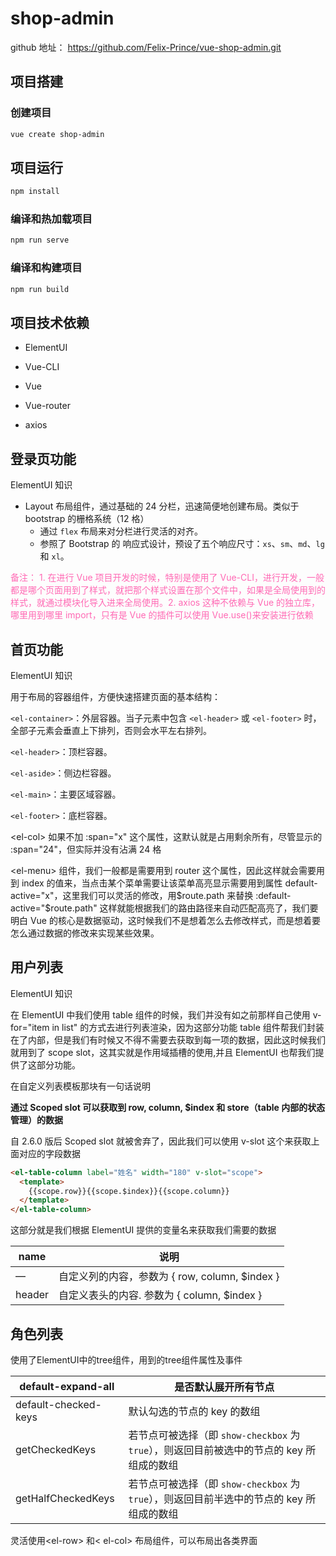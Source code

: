 # shop-admin

github 地址： https://github.com/Felix-Prince/vue-shop-admin.git

## 项目搭建

### 创建项目

```bash
vue create shop-admin
```

## 项目运行

```bash
npm install
```

### 编译和热加载项目

```bash
npm run serve
```

### 编译和构建项目

```bash
npm run build
```

## 项目技术依赖

- ElementUI

- Vue-CLI

- Vue
- Vue-router
- axios

## 登录页功能

ElementUI 知识

- Layout 布局组件，通过基础的 24 分栏，迅速简便地创建布局。类似于 bootstrap 的栅格系统（12 格）
  - 通过 `flex` 布局来对分栏进行灵活的对齐。
  - 参照了 Bootstrap 的 响应式设计，预设了五个响应尺寸：`xs`、`sm`、`md`、`lg` 和 `xl`。

<font color="hotpink">备注： 1. 在进行 Vue 项目开发的时候，特别是使用了 Vue-CLI，进行开发，一般都是哪个页面用到了样式，就把那个样式设置在那个文件中，如果是全局使用到的样式，就通过模块化导入进来全局使用。2. axios 这种不依赖与 Vue 的独立库，哪里用到哪里 import，只有是 Vue 的插件可以使用 Vue.use()来安装进行依赖</font>

## 首页功能

ElementUI 知识

用于布局的容器组件，方便快速搭建页面的基本结构：

`<el-container>`：外层容器。当子元素中包含 `<el-header>` 或 `<el-footer>` 时，全部子元素会垂直上下排列，否则会水平左右排列。

`<el-header>`：顶栏容器。

`<el-aside>`：侧边栏容器。

`<el-main>`：主要区域容器。

`<el-footer>`：底栏容器。

\<el-col> 如果不加 :span="x" 这个属性，这默认就是占用剩余所有，尽管显示的 :span="24"，但实际并没有沾满 24 格

\<el-menu> 组件，我们一般都是需要用到 router 这个属性，因此这样就会需要用到 index 的值来，当点击某个菜单需要让该菜单高亮显示需要用到属性 default-active="x"，这里我们可以灵活的修改，用$route.path 来替换  :default-active="$route.path" 这样就能根据我们的路由路径来自动匹配高亮了，我们要明白 Vue 的核心是数据驱动，这时候我们不是想着怎么去修改样式，而是想着要怎么通过数据的修改来实现某些效果。

## 用户列表

ElementUI 知识

在 ElementUI 中我们使用 table 组件的时候，我们并没有如之前那样自己使用 v-for="item in list" 的方式去进行列表渲染，因为这部分功能 table 组件帮我们封装在了内部，但是我们有时候又不得不需要去获取到每一项的数据，因此这时候我们就用到了 scope slot，这其实就是作用域插槽的使用,并且 ElementUI 也帮我们提供了这部分功能。

在自定义列表模板那块有一句话说明

**通过 Scoped slot 可以获取到 row, column, \$index 和 store（table 内部的状态管理）的数据**

自 2.6.0 版后 Scoped slot 就被舍弃了，因此我们可以使用 v-slot 这个来获取上面对应的字段数据

```html
<el-table-column label="姓名" width="180" v-slot="scope">
  <template>
    {{scope.row}}{{scope.$index}}{{scope.column}}
  </template>
</el-table-column>
```

这部分就是我们根据 ElementUI 提供的变量名来获取我们需要的数据

| name   | 说明                                           |
| ------ | ---------------------------------------------- |
| —      | 自定义列的内容，参数为 { row, column, $index } |
| header | 自定义表头的内容. 参数为 { column, $index }    |

## 角色列表

使用了ElementUI中的tree组件，用到的tree组件属性及事件

| default-expand-all   | 是否默认展开所有节点                                         |
| -------------------- | ------------------------------------------------------------ |
| default-checked-keys | 默认勾选的节点的 key 的数组                                  |
| getCheckedKeys       | 若节点可被选择（即 `show-checkbox` 为 `true`），则返回目前被选中的节点的 key 所组成的数组 |
| getHalfCheckedKeys   | 若节点可被选择（即 `show-checkbox` 为 `true`），则返回目前半选中的节点的 key 所组成的数组 |

灵活使用\<el-row> 和\< el-col> 布局组件，可以布局出各类界面